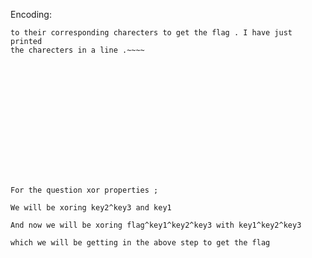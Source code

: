 Encoding:
~~~For the Ascii question ; we should just change those ascii values 
to their corresponding charecters to get the flag . I have just printed
the charecters in a line .~~~~















For the question xor properties ;

We will be xoring key2^key3 and key1 

And now we will be xoring flag^key1^key2^key3 with key1^key2^key3 

which we will be getting in the above step to get the flag
